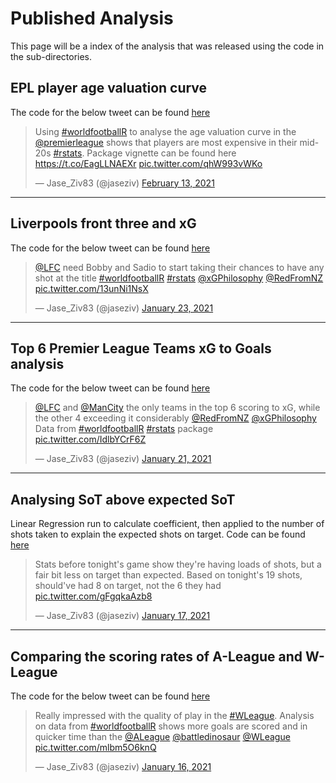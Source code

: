 # Published Analysis

This page will be a index of the analysis that was released using the code in the sub-directories.


## EPL player age valuation curve

The code for the below tweet can be found [here]()

<blockquote class="twitter-tweet"><p lang="en" dir="ltr">Using <a href="https://twitter.com/hashtag/worldfootballR?src=hash&amp;ref_src=twsrc%5Etfw">#worldfootballR</a> to analyse the age valuation curve in the <a href="https://twitter.com/premierleague?ref_src=twsrc%5Etfw">@premierleague</a> shows that players are most expensive in their mid-20s <a href="https://twitter.com/hashtag/rstats?src=hash&amp;ref_src=twsrc%5Etfw">#rstats</a>. Package vignette can be found here <a href="https://t.co/EagLLNAEXr">https://t.co/EagLLNAEXr</a> <a href="https://t.co/qhW993vWKo">pic.twitter.com/qhW993vWKo</a></p>&mdash; Jase_Ziv83 (@jaseziv) <a href="https://twitter.com/jaseziv/status/1360535213558755330?ref_src=twsrc%5Etfw">February 13, 2021</a></blockquote> <script async src="https://platform.twitter.com/widgets.js" charset="utf-8"></script>

***

## Liverpools front three and xG

The code for the below tweet can be found [here](https://github.com/JaseZiv/Analysis-of-worldfootballR/blob/main/published/liverpool_front_three_xG/output.R)

<blockquote class="twitter-tweet"><p lang="en" dir="ltr"><a href="https://twitter.com/LFC?ref_src=twsrc%5Etfw">@LFC</a> need Bobby and Sadio to start taking their chances to have any shot at the title <a href="https://twitter.com/hashtag/worldfootballR?src=hash&amp;ref_src=twsrc%5Etfw">#worldfootballR</a> <a href="https://twitter.com/hashtag/rstats?src=hash&amp;ref_src=twsrc%5Etfw">#rstats</a> <a href="https://twitter.com/xGPhilosophy?ref_src=twsrc%5Etfw">@xGPhilosophy</a> <a href="https://twitter.com/RedFromNZ?ref_src=twsrc%5Etfw">@RedFromNZ</a> <a href="https://t.co/13unNi1NsX">pic.twitter.com/13unNi1NsX</a></p>&mdash; Jase_Ziv83 (@jaseziv) <a href="https://twitter.com/jaseziv/status/1352768332424830978?ref_src=twsrc%5Etfw">January 23, 2021</a></blockquote> <script async src="https://platform.twitter.com/widgets.js" charset="utf-8"></script>

***

## Top 6 Premier League Teams xG to Goals analysis

The code for the below tweet can be found [here](https://github.com/JaseZiv/Analysis-of-worldfootballR/blob/main/published/top-6-xG/top-6-xg-performance.R)

<blockquote class="twitter-tweet"><p lang="en" dir="ltr"><a href="https://twitter.com/LFC?ref_src=twsrc%5Etfw">@LFC</a> and <a href="https://twitter.com/ManCity?ref_src=twsrc%5Etfw">@ManCity</a> the only teams in the top 6 scoring to xG, while the other 4 exceeding it considerably <a href="https://twitter.com/RedFromNZ?ref_src=twsrc%5Etfw">@RedFromNZ</a> <a href="https://twitter.com/xGPhilosophy?ref_src=twsrc%5Etfw">@xGPhilosophy</a> Data from <a href="https://twitter.com/hashtag/worldfootballR?src=hash&amp;ref_src=twsrc%5Etfw">#worldfootballR</a> <a href="https://twitter.com/hashtag/rstats?src=hash&amp;ref_src=twsrc%5Etfw">#rstats</a> package <a href="https://t.co/IdlbYCrF6Z">pic.twitter.com/IdlbYCrF6Z</a></p>&mdash; Jase_Ziv83 (@jaseziv) <a href="https://twitter.com/jaseziv/status/1352072775771451392?ref_src=twsrc%5Etfw">January 21, 2021</a></blockquote> <script async src="https://platform.twitter.com/widgets.js" charset="utf-8"></script>

***

## Analysing SoT above expected SoT

Linear Regression run to calculate coefficient, then applied to the number of shots taken to explain the expected shots on target. Code can be found [here](https://github.com/JaseZiv/Analysis-of-worldfootballR/blob/main/published/w-league_shots_on_target/w-league_shot_analysis.R)

<blockquote class="twitter-tweet"><p lang="en" dir="ltr">Stats before tonight&#39;s game show they&#39;re having loads of shots, but a fair bit less on target than expected. Based on tonight&#39;s 19 shots, should&#39;ve had 8 on target, not the 6 they had <a href="https://t.co/gFgqkaAzb8">pic.twitter.com/gFgqkaAzb8</a></p>&mdash; Jase_Ziv83 (@jaseziv) <a href="https://twitter.com/jaseziv/status/1350752672043814916?ref_src=twsrc%5Etfw">January 17, 2021</a></blockquote> <script async src="https://platform.twitter.com/widgets.js" charset="utf-8"></script>

***

## Comparing the scoring rates of A-League and W-League

The code for the below tweet can be found [here](https://github.com/JaseZiv/Analysis-of-worldfootballR/blob/main/published/comparing-aus-men_women-leagues/aus_goals.R)

<blockquote class="twitter-tweet"><p lang="en" dir="ltr">Really impressed with the quality of play in the <a href="https://twitter.com/hashtag/WLeague?src=hash&amp;ref_src=twsrc%5Etfw">#WLeague</a>. Analysis on data from <a href="https://twitter.com/hashtag/worldfootballR?src=hash&amp;ref_src=twsrc%5Etfw">#worldfootballR</a> shows more goals are scored and in quicker time than the <a href="https://twitter.com/ALeague?ref_src=twsrc%5Etfw">@ALeague</a> <a href="https://twitter.com/battledinosaur?ref_src=twsrc%5Etfw">@battledinosaur</a> <a href="https://twitter.com/WLeague?ref_src=twsrc%5Etfw">@WLeague</a> <a href="https://t.co/mlbm5O6knQ">pic.twitter.com/mlbm5O6knQ</a></p>&mdash; Jase_Ziv83 (@jaseziv) <a href="https://twitter.com/jaseziv/status/1350396231084752896?ref_src=twsrc%5Etfw">January 16, 2021</a></blockquote> <script async src="https://platform.twitter.com/widgets.js" charset="utf-8"></script>